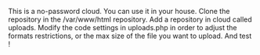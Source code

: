 This is a no-password cloud.
You can use it in your house.
Clone the repository in the /var/www/html repository.
Add a repository in cloud called uploads.
Modify the code settings in uploads.php in order to adjust the formats restrictions, or the max size of the file you want to upload.
And test !

